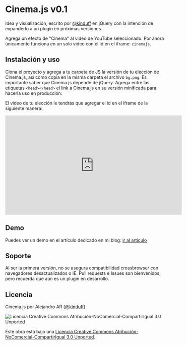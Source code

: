 Cinema.js v0.1
======================
Idea y visualización, escrito por [@kinduff][1] en jQuery con la intención de expanderlo a un plugin en próximas versiones.

Agrega un efecto de "Cinema" al video de YouTube seleccionado. Por ahora únicamente funciona en un solo video con el id en el iframe: `cinemajs`.

## Instalación y uso
Clona el proyecto y agrega a tu carpeta de JS la versión de tu elección de Cinema.js, así como copia en la misma carpeta el archivo `bg.png`. Es importante saber que Cinema.js depende de jQuery. Agrega entre las etiquetas `<head></head>` el link a Cinema.js en su versión minificada para hacerla uso en producción:

  <script type="text/javascript" src="cinema.min.js"></script>

El video de tu elección le tendrás que agregar el id en el iframe de la siguiente manera:

  <iframe id="cinemajs" width="560" height="315" src="http://www.youtube.com/embed/VG4udHsS8qA" frameborder="0" allowfullscreen></iframe>

## Demo
Puedes ver un demo en el artículo dedicado en mi blog: [ir al artículo][3]

## Soporte
Al ser la primera versión, no se asegura compatibilidad crossbrowser con navegadores desactualizados o IE. Pull requests e Issues son bienvenidos, pero recuerda que aún es un plugin en desarrollo.

## Licencia
Cinema.js por Alejandro AR ([@kinduff][1])

![Licencia Creative Commons Atribución-NoComercial-CompartirIgual 3.0 Unported](http://i.creativecommons.org/l/by-nc-sa/3.0/88x31.png)

Este obra está bajo una [Licencia Creative Commons Atribución-NoComercial-CompartirIgual 3.0 Unported][2].

[1]: http://twitter.com/kinduff
[2]: http://creativecommons.org/licenses/by-nc-sa/3.0/deed.es
[3]: http://abarcarodriguez.com/blog/cinemajs

